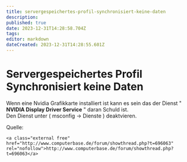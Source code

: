 ```yaml
---
title: servergespeichertes-profil-synchronisiert-keine-daten
description: 
published: true
date: 2023-12-31T14:28:58.704Z
tags: 
editor: markdown
dateCreated: 2023-12-31T14:28:55.601Z
---
```


# Servergespeichertes Profil Synchronisiert keine Daten

Wenn eine Nvidia Grafikkarte installiert ist kann es sein das der Dienst " **NVIDIA Display Driver Service** " daran Schuld ist.  
Den Dienst unter ( msconfig → Dienste ) deaktvieren.

Quelle:

```
<a class="external free" href="http://www.computerbase.de/forum/showthread.php?t=696063" rel="nofollow">http://www.computerbase.de/forum/showthread.php?t=696063</a>
```